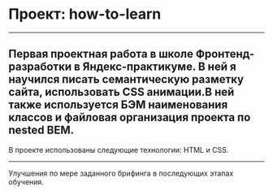 # Проект: how-to-learn

------
Первая проектная работа в школе Фронтенд-разработки в Яндекс-практикуме. В ней я научился писать семантическую
разметку сайта, использовать CSS анимации.В ней также используется БЭМ наименования классов и файловая
организация проекта по nested BEM.
------
В проекте использованы следующие технологии: HTML и CSS.

------
Улучшения по мере заданного брифинга в последующих этапах обучения.
